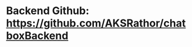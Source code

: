 <h1>Backend Github: <a href = "https://github.com/AKSRathor/chatboxBackend" target = "_blank">https://github.com/AKSRathor/chatboxBackend</a></h1>
